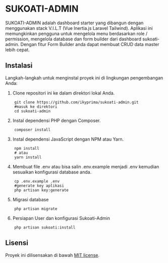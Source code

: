 
# SUKOATI-ADMIN

SUKOATI-ADMIN adalah dashboard starter yang dibangun dengan menggunakan stack V.I.L.T (Vue Inertia.js Laravel Tailwind). Aplikasi ini memungkinkan pengguna untuk mengelola menu berdasarkan role / permission, mengelola database dan form builder dari dashboard sukoati-admin. Dengan fitur Form Builder anda dapat membuat CRUD data master lebih cepat.

## Instalasi

Langkah-langkah untuk menginstal proyek ini di lingkungan pengembangan Anda:

1. Clone repositori ini ke dalam direktori lokal Anda.
```shell
    git clone https://github.com/ikyprima/sukoati-admin.git
    #masuk ke direktori
    cd sukoati-admin
```
2. Instal dependensi PHP dengan Composer.
```shell
    composer install
```
3. Instal dependensi JavaScript dengan NPM atau Yarn.
```shell
    npm install
    # atau
    yarn install
```
4. Membuat file .env  atau bisa salin .env.example menjadi .env
kemudian sesuaikan konfigurasi database anda.
```shell
    cp .env.example .env
    #generate key aplikasi
    php artisan key:generate
```
5. Migrasi database
``` shell
    php artisan migrate
```
6. Persiapan User dan konfigurasi Sukoati-Admin
```shell
    php artisan sukoati:install
```
## Lisensi

Proyek ini dilisensakan di bawah [MIT license](https://opensource.org/licenses/MIT).
